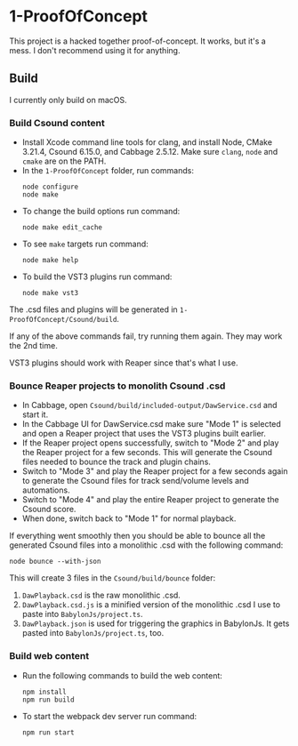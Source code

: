 
# 1-ProofOfConcept

This project is a hacked together proof-of-concept. It works, but it's a mess. I don't recommend using it for anything.

## Build

I currently only build on macOS. 

### Build Csound content
- Install Xcode command line tools for clang, and install Node, CMake 3.21.4, Csound 6.15.0, and Cabbage 2.5.12. Make
  sure `clang`, `node` and `cmake` are on the PATH.
- In the `1-ProofOfConcept` folder, run commands:
    ```
    node configure
    node make
    ```
- To change the build options run command:
    ```
    node make edit_cache
    ```
- To see `make` targets run command:
    ```
    node make help
    ```
- To build the VST3 plugins run command:
    ```
    node make vst3
    ```

The .csd files and plugins will be generated in `1-ProofOfConcept/Csound/build`.

If any of the above commands fail, try running them again. They may work the 2nd time.

VST3 plugins should work with Reaper since that's what I use.

### Bounce Reaper projects to monolith Csound .csd
- In Cabbage, open `Csound/build/included-output/DawService.csd` and start it.
- In the Cabbage UI for DawService.csd make sure "Mode 1" is selected and open a Reaper project that uses the VST3
  plugins built earlier.
- If the Reaper project opens successfully, switch to "Mode 2" and play the Reaper project for a few seconds. This will
  generate the Csound files needed to bounce the track and plugin chains.
- Switch to "Mode 3" and play the Reaper project for a few seconds again to generate the Csound files for track
  send/volume levels and automations.
- Switch to "Mode 4" and play the entire Reaper project to generate the Csound score.
- When done, switch back to "Mode 1" for normal playback.

If everything went smoothly then you should be able to bounce all the generated Csound files into a monolithic .csd with
the following command:
```
node bounce --with-json
```

This will create 3 files in the `Csound/build/bounce` folder:
1. `DawPlayback.csd` is the raw monolithic .csd.
1. `DawPlayback.csd.js` is a minified version of the monolithic .csd I use to paste into `BabylonJs/project.ts`.
1. `DawPlayback.json` is used for triggering the graphics in BabylonJs. It gets pasted into `BabylonJs/project.ts`, too.

### Build web content
- Run the following commands to build the web content:
    ```
    npm install
    npm run build
    ```

- To start the webpack dev server run command:
    ```
    npm run start
    ```
